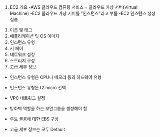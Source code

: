 

1) EC2 개요
-AWS 클라우드 컴퓨팅 서비스 = 클라우드 가상 서버(Virtual Machine)
-EC2 클라우드 가상 서버를 "인스턴스"라고 부름
-EC2 인스턴스 생성 실습
 1. 이름 및 태그
 2. 애플리케이션 및 OS 이미지
 3. 인스턴스 유형
 4. 키 페어
 5. 네트워크 설정
 6. 스토리지 구성
 7. 고급 세부 정보

- 인스턴스 유형은 CPU나 메모리 등의 하드웨어 유형
- 인스턴스 유형은 t2.micro 선택
- VPC 네트워크 설정
- 방화벽 역할을 하는 보안그룹을 생성해야 함

- 루트 볼륨에 대한 EBS 구성

- 고급 세부 정보는 모두 Default
